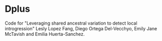 # Dplus
 Code for "Leveraging shared ancestral variation to detect local introgression" Lesly Lopez Fang, Diego Ortega Del-Vecchyo, Emily Jane McTavish and Emilia Huerta-Sanchez.
